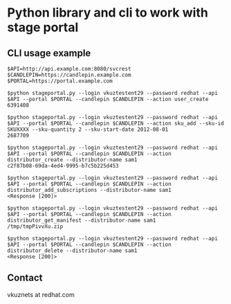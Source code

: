Python library and cli to work with stage portal
================================================

CLI usage example
-----------------
	$API=http://api.example.com:8080/svcrest
	$CANDLEPIN=https://candlepin.example.com
	$PORTAL=https://portal.example.com
	
	$python stageportal.py --login vkuztestent29 --password redhat --api $API --portal $PORTAL --candlepin $CANDLEPIN --action user_create
	6391408

	$python stageportal.py --login vkuztestent29 --password redhat --api $API --portal $PORTAL --candlepin $CANDLEPIN --action sku_add --sku-id SKUXXXX --sku-quantity 2 --sku-start-date 2012-08-01
	2687709

	$python stageportal.py --login vkuztestent29 --password redhat --api $API --portal $PORTAL --candlepin $CANDLEPIN --action distributor_create --distributor-name sam1
	c2f87b08-69da-4ed4-9995-b7c5b225d453
	
	$python stageportal.py --login vkuztestent29 --password redhat --api $API --portal $PORTAL --candlepin $CANDLEPIN --action distributor_add_subscriptions --distributor-name sam1
	<Response [200]>
	
	$python stageportal.py --login vkuztestent29 --password redhat --api $API --portal $PORTAL --candlepin $CANDLEPIN --action distributor_get_manifest --distributor-name sam1       
	/tmp/tmpPivvXu.zip
	
	$python stageportal.py --login vkuztestent29 --password redhat --api $API --portal $PORTAL --candlepin $CANDLEPIN --action distributor_delete --distributor-name sam1
	<Response [200]>

Contact
-------
vkuznets at redhat.com
